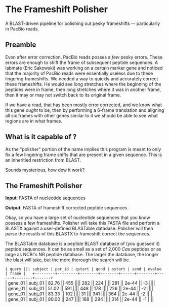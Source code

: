 The Frameshift Polisher
=======================

A BLAST-driven pipeline for polishing out pesky frameshifts -- particularly in PacBio reads.

Preamble
--------

Even after error correction, PacBio reads posses a *few* pesky errors. These errors are enough to shift the frame of subsequent peptide sequences. A labmate (Eric Sakowski) was working on a certain marker gene and noticed that the majority of PacBio reads were essentially useless due to these lingering frameshifts. We needed a way to quickly and accurately correct these frameshifts. He would see long stretches where the beginning of the peptides were in frame, then long stretches where it was in another frame, then it may or may not switch back to its original frame.

If we have a read, that has been mostly error corrected, and we know what this gene *ought* to be, then by performing a 6-frame translation and aligning all six frames with other genes similar to it we should be able to see what regions are in what frames.

What is it capable of ?
-----------------------

As the "polisher" portion of the name implies this program is meant to only fix a few lingering frame shifts that are present in a given sequence. This is an inheritied restriction from BLAST.

Sounds mysterious, how dow it work?

The Frameshift Polisher
-----------------------

**Input**: FASTA of nucleotide sequences

**Output**: FASTA of frameshift corrected peptide sequences

Okay, so you have a large set of nucleotide sequences that you know possess a few frameshifts. Polisher will take this FASTA file and perform a BLASTX against a user-defined BLASTable datadase. Polisher will then parse the resutls of this BLASTX to frameshift correct the sequences.

The BLASTable database is a peptide BLAST database of (you guessed it) peptide sequences. It can be as small as a set of 2,000 *Cas* peptides or as large as NCBI's NR peptide database. The larger the database, the longer the blast will take, but the more thorough the search will be.


`| query ||| subject | per_id | qstart | qend | sstart | send | evalue | frame |  
+---------+---------+--------+--------+------+--------+------+--------+-------+`  
| gene_01 | subj_01 | 82.76 || 455 |||| 282 || 224 |||| 281 || 2e-44 || -3 ||||  
| gene_01 | subj_01 | 51.02 || 591 |||| 448 || 178 |||| 226 || 2e-44 || -2 ||||  
| gene_01 | subj_01 | 83.33 || 102 |||| 31 ||| 341 |||| 364 || 2e-44 || -2 ||||  
| gene_01 | subj_01 | 80.00 || 247 |||| 188 || 294 |||| 314 || 2e-44 || -1 ||||  
